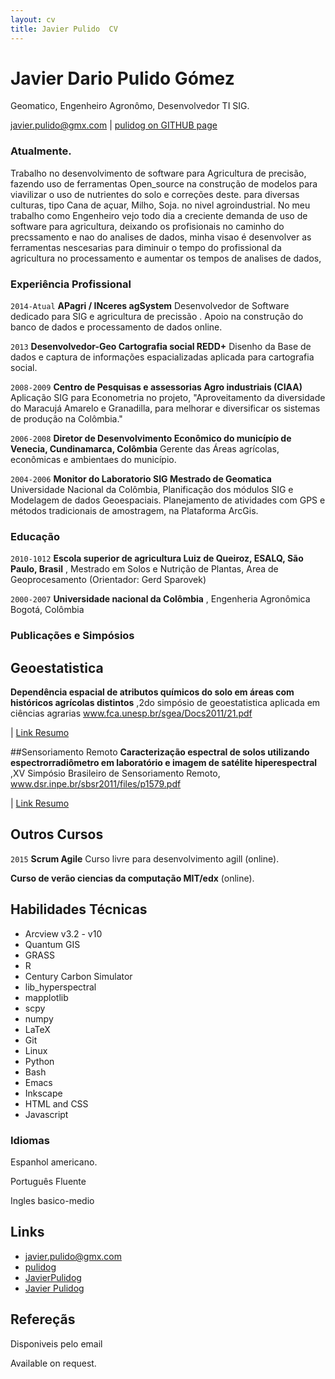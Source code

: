 ```yaml
---
layout: cv
title: Javier Pulido  CV
---
```

# Javier Dario Pulido Gómez
Geomatico, Engenheiro Agronômo, Desenvolvedor TI SIG.

<div id="webaddress">
<a href="javier.pulido@gmx.com">javier.pulido@gmx.com</a>
| <a href="https://github.com/pulidog">pulidog on GITHUB page</a>
</div>


### Atualmente.

Trabalho no desenvolvimento de software para Agricultura de precisão,  fazendo uso de  ferramentas Open_source na construção de modelos para viavilizar o uso de nutrientes do solo e correções deste.
para diversas culturas, tipo Cana de açuar, Milho, Soja. no nivel agroindustrial.
No meu trabalho como Engenheiro vejo todo  dia a creciente demanda de uso de software para agricultura, deixando os profisionais no caminho do precssamento e nao do analises de dados, minha visao é desenvolver as ferramentas nescesarias para diminuir o tempo do profissional da agricultura no processamento e aumentar os tempos de analises de dados,





### Experiência Profissional

`2014-Atual`
__APagri / INceres agSystem__
Desenvolvedor de Software  dedicado para SIG e agricultura de precissão .
Apoio na construção do banco de dados e processamento de dados online.


`2013`
__Desenvolvedor-Geo Cartografia social REDD+__
Disenho da Base de dados e captura de informações espacializadas aplicada para cartografia social.

`2008-2009`
__Centro de Pesquisas e assessorias Agro industriais (CIAA)__
Aplicação SIG para Econometria no projeto, "Aproveitamento da diversidade do Maracujá Amarelo e Granadilla, para melhorar e diversificar os sistemas de produção na Colômbia."

`2006-2008`
__Diretor de Desenvolvimento Econômico do município de Venecia, Cundinamarca,  Colômbia__
Gerente das Áreas agrícolas, econômicas e ambientaes do município.

`2004-2006`
__Monitor do Laboratorio SIG Mestrado de Geomatica__
Universidade Nacional da Colômbia, Planificação dos módulos SIG e Modelagem de dados Geoespaciais. Planejamento de atividades com
GPS e métodos tradicionais de amostragem, na Plataforma ArcGis.


### Educação

`2010-1012`
__Escola superior de agricultura Luiz de Queiroz, ESALQ, São Paulo, Brasil__  , Mestrado em Solos e Nutrição de Plantas, Area de Geoprocesamento (Orientador: Gerd Sparovek)

`2000-2007`
__Universidade nacional da Colômbia__  , Engenheria Agronômica  Bogotá,  Colômbia


### Publicações e Simpósios

## Geoestatistica
__Dependência espacial de atributos químicos do solo em áreas com históricos agrícolas distintos__
,2do    simpósio    de    geoestatistica aplicada     em     ciências     agrarias
www.fca.unesp.br/sgea/Docs2011/21.pdf

<div id="webaddress">
| <a href="http://www.fca.unesp.br/sgea/Docs2011/21.pdf">Link Resumo</a>
</div>


##Sensoriamento Remoto
__Caracterização espectral de solos utilizando espectrorradiômetro  em laboratório e imagem de satélite hiperespectral__
,XV Simpósio  Brasileiro de Sensoriamento  Remoto,
www.dsr.inpe.br/sbsr2011/files/p1579.pdf

<div id="webaddress">
| <a href="http://www.fca.unesp.br/sgea/Docs2011/21.pdf">Link Resumo</a>
</div>

## Outros Cursos

`2015`
__Scrum Agile__ Curso livre para desenvolvimento agill (online).

__Curso de verão ciencias da computação MIT/edx__  (online).


## Habilidades Técnicas


* Arcview v3.2 - v10
* Quantum GIS
* GRASS
* R
* Century Carbon Simulator
* lib_hyperspectral
* mapplotlib
* scpy
* numpy
* LaTeX
* Git
* Linux
* Python
* Bash
* Emacs
* Inkscape
* HTML and CSS
* Javascript





### Idiomas

Espanhol americano.

Português Fluente

Ingles basico-medio

## Links

* <i class="fa fa-envelope"></i> <a href="mailto:javier.pulido@gmx.com">javier.pulido@gmx.com</a><br />
* <i class="fa fa-github"></i> <a href="http://github.com/pulidog">pulidog</a><br />
*  <i class="fa fa-twitter"></i> <a href="http://twitter.com/JavierPulidog">JavierPulidog</a><br />
*  <i class="fa fa-linkedin"></i> <a href="    https://br.linkedin.com/pub/javier-pulido/b3/51/631">Javier Pulidog</a><br />


## Refereçãs

Disponiveis pelo email

Available on request.

<!-- ### Footer

Last updated: May 2013 -->


